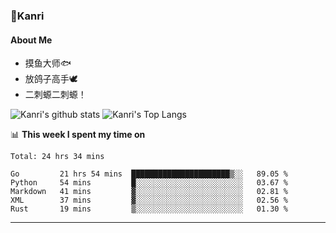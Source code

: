 ### 🌱Kanri
#### About Me
- 摸鱼大师🐟
- 放鸽子高手🕊
- 二刺螈二刺螈！

![Kanri's github stats](https://github-readme-stats.vercel.app/api?username=Yiwen-Chan&show_icons=true&theme=vue&line_height=20)
![Kanri's Top Langs](https://github-readme-stats.vercel.app/api/top-langs/?username=Yiwen-Chan&layout=compact&theme=vue&card_width=270)

📊 **This week I spent my time on**
<!--START_SECTION:waka-->
```text
Total: 24 hrs 34 mins

Go         21 hrs 54 mins  ██████████████████████▒░░   89.05 % 
Python     54 mins         █░░░░░░░░░░░░░░░░░░░░░░░░   03.67 % 
Markdown   41 mins         ▓░░░░░░░░░░░░░░░░░░░░░░░░   02.81 % 
XML        37 mins         ▓░░░░░░░░░░░░░░░░░░░░░░░░   02.56 % 
Rust       19 mins         ▒░░░░░░░░░░░░░░░░░░░░░░░░   01.30 % 
```
<!--END_SECTION:waka-->

***

